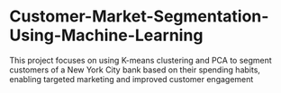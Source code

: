 # Customer-Market-Segmentation-Using-Machine-Learning
This project focuses on using K-means clustering and PCA to segment customers of a New York City bank based on their spending habits, enabling targeted marketing and improved customer engagement
